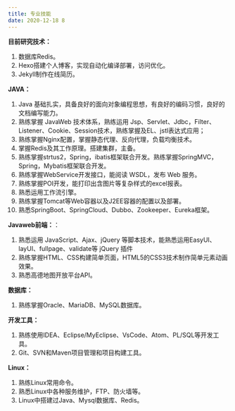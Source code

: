 ```yaml
---
title: 专业技能
date: 2020-12-18 8
---
```


**目前研究技术：**
1. 数据库Redis。
2. Hexo搭建个人博客，实现自动化编译部署，访问优化。
3. Jekyll制作在线简历。


**JAVA：**
  1. Java 基础扎实，具备良好的面向对象编程思想，有良好的编码习惯，良好的文档编写能力。
  2. 熟练掌握 JavaWeb 技术体系，熟练运用 Jsp、Servlet、Jdbc，Filter、Listener、Cookie、Session技术，熟练掌握及EL、jstl表达式应用；
  3. 熟练掌握Nginx配置，掌握静态代理、反向代理，负载均衡技术。
  4. 掌握Redis及其工作原理。搭建集群，主备。
  5. 熟练掌握strtus2，Spring，ibatis框架联合开发。熟练掌握SpringMVC，Spring，Mybatis框架联合开发。
  6. 熟练掌握WebService开发接口，能阅读 WSDL，发布 Web 服务。
  7. 熟练掌握POI开发，能打印出含图片等复杂样式的excel报表。     
  8. 熟悉运用工作流引擎。
  9. 熟练掌握Tomcat等Web容器以及J2EE容器的配置以及部署。
  10. 熟悉SpringBoot、SpringCloud、Dubbo、Zookeeper、Eureka框架。

**Javaweb前端：**：
  1. 熟悉运用 JavaScript、Ajax、jQuery 等脚本技术，能熟悉运用EasyUI、layUI、fullpage、validate等 jQuery 插件
  2. 熟练掌握HTML、CSS构建简单页面，HTML5的CSS3技术制作简单元素动画效果。
  3. 熟悉高德地图开放平台API。


**数据库：**
  1. 熟练掌握Oracle、MariaDB、MySQL数据库。

**开发工具：**
  1. 熟练使用IDEA、Eclipse/MyEclipse、VsCode、Atom、PL/SQL等开发工具。
  2. Git、SVN和Maven项目管理和项目构建工具。

**Linux：**
  1. 熟练Linux常用命令。
  2. 熟悉Linux中各种服务维护，FTP、防火墙等。
  3. Linux中搭建过Java、Mysql数据库、Redis。
